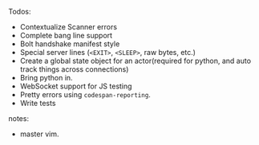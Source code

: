 Todos:
- Contextualize Scanner errors
- Complete bang line support
- Bolt handshake manifest style
- Special server lines (`<EXIT>`, `<SLEEP>`, raw bytes, etc.)
- Create a global state object for an actor(required for python, and auto track things across connections)
- Bring python in.
- WebSocket support for JS testing
- Pretty errors using `codespan-reporting`.
- Write tests

notes:
- master vim.
